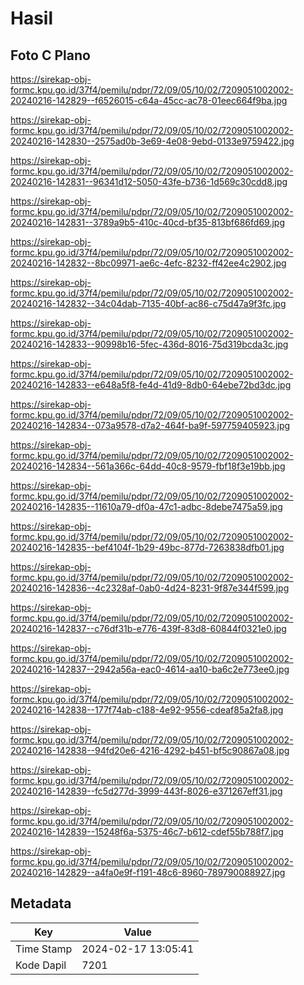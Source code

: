 # Hasil

## Foto C Plano

https://sirekap-obj-formc.kpu.go.id/37f4/pemilu/pdpr/72/09/05/10/02/7209051002002-20240216-142829--f6526015-c64a-45cc-ac78-01eec664f9ba.jpg

https://sirekap-obj-formc.kpu.go.id/37f4/pemilu/pdpr/72/09/05/10/02/7209051002002-20240216-142830--2575ad0b-3e69-4e08-9ebd-0133e9759422.jpg

https://sirekap-obj-formc.kpu.go.id/37f4/pemilu/pdpr/72/09/05/10/02/7209051002002-20240216-142831--96341d12-5050-43fe-b736-1d569c30cdd8.jpg

https://sirekap-obj-formc.kpu.go.id/37f4/pemilu/pdpr/72/09/05/10/02/7209051002002-20240216-142831--3789a9b5-410c-40cd-bf35-813bf686fd69.jpg

https://sirekap-obj-formc.kpu.go.id/37f4/pemilu/pdpr/72/09/05/10/02/7209051002002-20240216-142832--8bc09971-ae6c-4efc-8232-ff42ee4c2902.jpg

https://sirekap-obj-formc.kpu.go.id/37f4/pemilu/pdpr/72/09/05/10/02/7209051002002-20240216-142832--34c04dab-7135-40bf-ac86-c75d47a9f3fc.jpg

https://sirekap-obj-formc.kpu.go.id/37f4/pemilu/pdpr/72/09/05/10/02/7209051002002-20240216-142833--90998b16-5fec-436d-8016-75d319bcda3c.jpg

https://sirekap-obj-formc.kpu.go.id/37f4/pemilu/pdpr/72/09/05/10/02/7209051002002-20240216-142833--e648a5f8-fe4d-41d9-8db0-64ebe72bd3dc.jpg

https://sirekap-obj-formc.kpu.go.id/37f4/pemilu/pdpr/72/09/05/10/02/7209051002002-20240216-142834--073a9578-d7a2-464f-ba9f-597759405923.jpg

https://sirekap-obj-formc.kpu.go.id/37f4/pemilu/pdpr/72/09/05/10/02/7209051002002-20240216-142834--561a366c-64dd-40c8-9579-fbf18f3e19bb.jpg

https://sirekap-obj-formc.kpu.go.id/37f4/pemilu/pdpr/72/09/05/10/02/7209051002002-20240216-142835--11610a79-df0a-47c1-adbc-8debe7475a59.jpg

https://sirekap-obj-formc.kpu.go.id/37f4/pemilu/pdpr/72/09/05/10/02/7209051002002-20240216-142835--bef4104f-1b29-49bc-877d-7263838dfb01.jpg

https://sirekap-obj-formc.kpu.go.id/37f4/pemilu/pdpr/72/09/05/10/02/7209051002002-20240216-142836--4c2328af-0ab0-4d24-8231-9f87e344f599.jpg

https://sirekap-obj-formc.kpu.go.id/37f4/pemilu/pdpr/72/09/05/10/02/7209051002002-20240216-142837--c76df31b-e776-439f-83d8-60844f0321e0.jpg

https://sirekap-obj-formc.kpu.go.id/37f4/pemilu/pdpr/72/09/05/10/02/7209051002002-20240216-142837--2942a56a-eac0-4614-aa10-ba6c2e773ee0.jpg

https://sirekap-obj-formc.kpu.go.id/37f4/pemilu/pdpr/72/09/05/10/02/7209051002002-20240216-142838--177f74ab-c188-4e92-9556-cdeaf85a2fa8.jpg

https://sirekap-obj-formc.kpu.go.id/37f4/pemilu/pdpr/72/09/05/10/02/7209051002002-20240216-142838--94fd20e6-4216-4292-b451-bf5c90867a08.jpg

https://sirekap-obj-formc.kpu.go.id/37f4/pemilu/pdpr/72/09/05/10/02/7209051002002-20240216-142839--fc5d277d-3999-443f-8026-e371267eff31.jpg

https://sirekap-obj-formc.kpu.go.id/37f4/pemilu/pdpr/72/09/05/10/02/7209051002002-20240216-142839--15248f6a-5375-46c7-b612-cdef55b788f7.jpg

https://sirekap-obj-formc.kpu.go.id/37f4/pemilu/pdpr/72/09/05/10/02/7209051002002-20240216-142829--a4fa0e9f-f191-48c6-8960-789790088927.jpg


## Metadata

| Key        | Value               |
| ---------- | ------------------- |
| Time Stamp | 2024-02-17 13:05:41 |
| Kode Dapil | 7201                |



